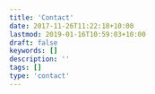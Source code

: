 ```yaml
---
title: 'Contact'
date: 2017-11-26T11:22:18+10:00
lastmod: 2019-01-16T10:59:03+10:00
draft: false
keywords: []
description: ''
tags: []
type: 'contact'
---
```


